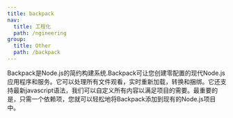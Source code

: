 ```yaml
---
title: backpack
nav:
  title: 工程化
  path: /ngineering
group:
  title: Other
  path: /backpack
---
```


Backpack是Node.js的简约构建系统.Backpack可让您创建零配置的现代Node.js应用程序和服务。它可以处理所有文件观看，实时重新加载，转换和捆绑。它还支持最新javascript语法，我们可以自定义所有内容以满足项目的需要。最重要的是，只需一个依赖项，您就可以轻松地将Backpack添加到现有的Node.js项目中。